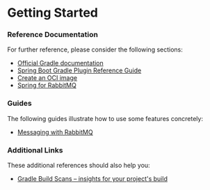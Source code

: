 # Getting Started

### Reference Documentation

For further reference, please consider the following sections:

* [Official Gradle documentation](https://docs.gradle.org)
* [Spring Boot Gradle Plugin Reference Guide](https://docs.spring.io/spring-boot/docs/2.4.0/gradle-plugin/reference/html/)
* [Create an OCI image](https://docs.spring.io/spring-boot/docs/2.4.0/gradle-plugin/reference/html/#build-image)
* [Spring for RabbitMQ](https://docs.spring.io/spring-boot/docs/2.4.0/reference/htmlsingle/#boot-features-amqp)

### Guides

The following guides illustrate how to use some features concretely:

* [Messaging with RabbitMQ](https://spring.io/guides/gs/messaging-rabbitmq/)

### Additional Links

These additional references should also help you:

* [Gradle Build Scans – insights for your project's build](https://scans.gradle.com#gradle)

